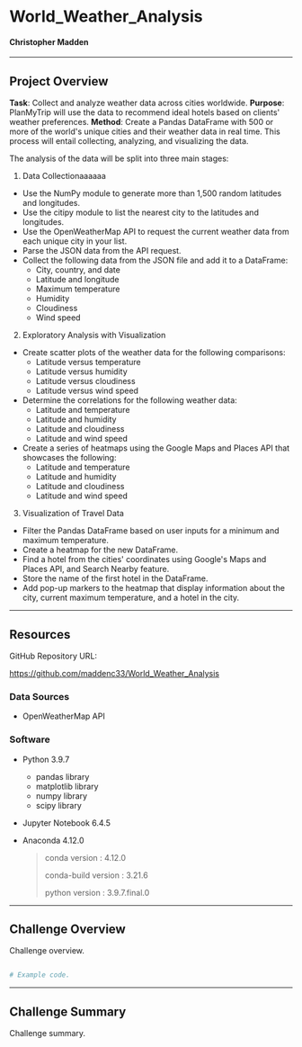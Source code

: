 # World_Weather_Analysis

#### Christopher Madden

---

## Project Overview

**Task**: Collect and analyze weather data across cities worldwide.
**Purpose**: PlanMyTrip will use the data to recommend ideal hotels based on clients' weather preferences.
**Method**: Create a Pandas DataFrame with 500 or more of the world's unique cities and their weather data in real time. This process will entail collecting, analyzing, and visualizing the data.

The analysis of the data will be split into three main stages:

1. Data Collectionaaaaaa
 - Use the NumPy module to generate more than 1,500 random latitudes and longitudes.
 - Use the citipy module to list the nearest city to the latitudes and longitudes.
 - Use the OpenWeatherMap API to request the current weather data from each unique city in your list.
 - Parse the JSON data from the API request.
 - Collect the following data from the JSON file and add it to a DataFrame:
    - City, country, and date
    - Latitude and longitude
    - Maximum temperature
    - Humidity
    - Cloudiness
    - Wind speed

2. Exploratory Analysis with Visualization
 - Create scatter plots of the weather data for the following comparisons:
    - Latitude versus temperature
    - Latitude versus humidity
    - Latitude versus cloudiness
    - Latitude versus wind speed
 - Determine the correlations for the following weather data:
    - Latitude and temperature
    - Latitude and humidity
    - Latitude and cloudiness
    - Latitude and wind speed
 - Create a series of heatmaps using the Google Maps and Places API that showcases the following:
    - Latitude and temperature
    - Latitude and humidity
    - Latitude and cloudiness
    - Latitude and wind speed

3. Visualization of Travel Data
 - Filter the Pandas DataFrame based on user inputs for a minimum and maximum temperature.
 - Create a heatmap for the new DataFrame.
 - Find a hotel from the cities' coordinates using Google's Maps and Places API, and Search Nearby feature.
 - Store the name of the first hotel in the DataFrame.
 - Add pop-up markers to the heatmap that display information about the city, current maximum temperature, and a hotel in the city.

---

## Resources

GitHub Repository URL:

https://github.com/maddenc33/World_Weather_Analysis

### Data Sources

 - OpenWeatherMap API

### Software

- Python 3.9.7
  - pandas library
  - matplotlib library
  - numpy library
  - scipy library

- Jupyter Notebook 6.4.5

- Anaconda 4.12.0

  >  conda version : 4.12.0
  > 
  >  conda-build version : 3.21.6
  > 
  >  python version : 3.9.7.final.0

---

## Challenge Overview

Challenge overview.

```python

# Example code.

```

---

## Challenge Summary

Challenge summary.
